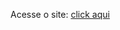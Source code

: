 Acesse o site: <a href="https://eudiogolobo.github.io/htmlCss/modulo02/desafios/index.html" target="_blank">click aqui</a>
